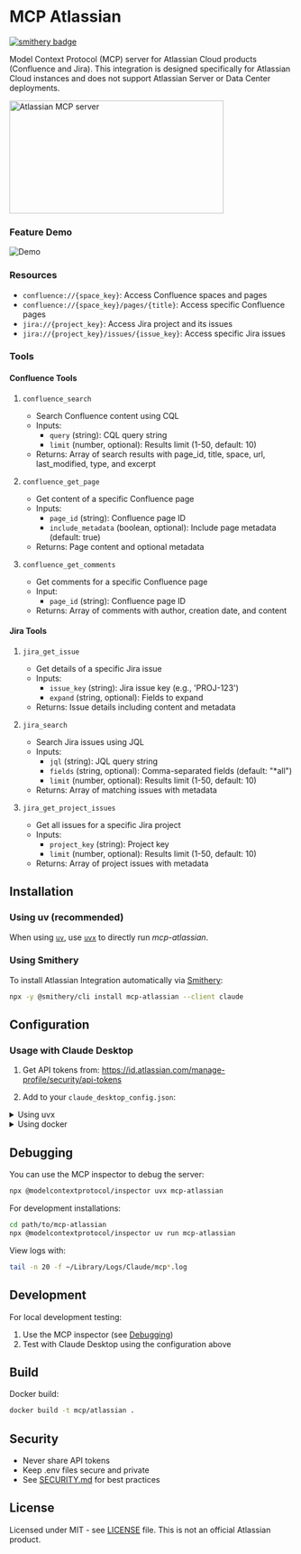 # MCP Atlassian

[![smithery badge](https://smithery.ai/badge/mcp-atlassian)](https://smithery.ai/server/mcp-atlassian)

Model Context Protocol (MCP) server for Atlassian Cloud products (Confluence and Jira). This integration is designed specifically for Atlassian Cloud instances and does not support Atlassian Server or Data Center deployments.

<a href="https://glama.ai/mcp/servers/kc33m1kh5m"><img width="380" height="200" src="https://glama.ai/mcp/servers/kc33m1kh5m/badge" alt="Atlassian MCP server" /></a>

### Feature Demo
![Demo](https://github.com/user-attachments/assets/995d96a8-4cf3-4a03-abe1-a9f6aea27ac0)

### Resources

- `confluence://{space_key}`: Access Confluence spaces and pages
- `confluence://{space_key}/pages/{title}`: Access specific Confluence pages
- `jira://{project_key}`: Access Jira project and its issues
- `jira://{project_key}/issues/{issue_key}`: Access specific Jira issues

### Tools

#### Confluence Tools

1. `confluence_search`
   - Search Confluence content using CQL
   - Inputs:
     - `query` (string): CQL query string
     - `limit` (number, optional): Results limit (1-50, default: 10)
   - Returns: Array of search results with page_id, title, space, url, last_modified, type, and excerpt

2. `confluence_get_page`
   - Get content of a specific Confluence page
   - Inputs:
     - `page_id` (string): Confluence page ID
     - `include_metadata` (boolean, optional): Include page metadata (default: true)
   - Returns: Page content and optional metadata

3. `confluence_get_comments`
   - Get comments for a specific Confluence page
   - Input: 
     - `page_id` (string): Confluence page ID
   - Returns: Array of comments with author, creation date, and content

#### Jira Tools

1. `jira_get_issue`
   - Get details of a specific Jira issue
   - Inputs:
     - `issue_key` (string): Jira issue key (e.g., 'PROJ-123')
     - `expand` (string, optional): Fields to expand
   - Returns: Issue details including content and metadata

2. `jira_search`
   - Search Jira issues using JQL
   - Inputs:
     - `jql` (string): JQL query string
     - `fields` (string, optional): Comma-separated fields (default: "*all")
     - `limit` (number, optional): Results limit (1-50, default: 10)
   - Returns: Array of matching issues with metadata

3. `jira_get_project_issues`
   - Get all issues for a specific Jira project
   - Inputs:
     - `project_key` (string): Project key
     - `limit` (number, optional): Results limit (1-50, default: 10)
   - Returns: Array of project issues with metadata

## Installation

### Using uv (recommended)

When using [`uv`](https://docs.astral.sh/uv/), use [`uvx`](https://docs.astral.sh/uv/guides/tools/) to directly run *mcp-atlassian*.

### Using Smithery

To install Atlassian Integration automatically via [Smithery](https://smithery.ai/server/mcp-atlassian):

```bash
npx -y @smithery/cli install mcp-atlassian --client claude
```

## Configuration

### Usage with Claude Desktop

1. Get API tokens from: https://id.atlassian.com/manage-profile/security/api-tokens

2. Add to your `claude_desktop_config.json`:

<details>
<summary>Using uvx</summary>

```json
{
  "mcpServers": {
    "mcp-atlassian": {
      "command": "uvx",
      "args": ["mcp-atlassian"],
      "env": {
        "CONFLUENCE_URL": "https://your-domain.atlassian.net/wiki",
        "CONFLUENCE_USERNAME": "your.email@domain.com",
        "CONFLUENCE_API_TOKEN": "your_api_token",
        "JIRA_URL": "https://your-domain.atlassian.net",
        "JIRA_USERNAME": "your.email@domain.com",
        "JIRA_API_TOKEN": "your_api_token"
      }
    }
  }
}
```
</details>

<details>
<summary>Using docker</summary>

There are two ways to configure the Docker environment:

1. Using environment variables directly in the config:
```json
{
  "mcpServers": {
    "mcp-atlassian": {
      "command": "docker",
      "args": [
        "run",
        "--rm",
        "-i",
        "mcp/atlassian"
      ],
      "env": {
        "CONFLUENCE_URL": "https://your-domain.atlassian.net/wiki",
        "CONFLUENCE_USERNAME": "your.email@domain.com",
        "CONFLUENCE_API_TOKEN": "your_api_token",
        "JIRA_URL": "https://your-domain.atlassian.net",
        "JIRA_USERNAME": "your.email@domain.com",
        "JIRA_API_TOKEN": "your_api_token"
      }
    }
  }
}
```

2. Using an environment file (recommended):
```json
{
  "mcpServers": {
    "mcp-atlassian": {
      "command": "docker",
      "args": [
        "run",
        "--rm",
        "-i",
        "--env-file",
        "/path/to/your/.env",
        "mcp/atlassian"
      ]
    }
  }
}
```

The .env file should contain:
```env
CONFLUENCE_URL=https://your-domain.atlassian.net/wiki
CONFLUENCE_USERNAME=your.email@domain.com
CONFLUENCE_API_TOKEN=your_api_token
JIRA_URL=https://your-domain.atlassian.net
JIRA_USERNAME=your.email@domain.com
JIRA_API_TOKEN=your_api_token
```

</details>

## Debugging

You can use the MCP inspector to debug the server:

```bash
npx @modelcontextprotocol/inspector uvx mcp-atlassian
```

For development installations:
```bash
cd path/to/mcp-atlassian
npx @modelcontextprotocol/inspector uv run mcp-atlassian
```

View logs with:
```bash
tail -n 20 -f ~/Library/Logs/Claude/mcp*.log
```

## Development

For local development testing:

1. Use the MCP inspector (see [Debugging](#debugging))
2. Test with Claude Desktop using the configuration above

## Build

Docker build:
```bash
docker build -t mcp/atlassian .
```

## Security

- Never share API tokens
- Keep .env files secure and private
- See [SECURITY.md](SECURITY.md) for best practices

## License

Licensed under MIT - see [LICENSE](LICENSE) file. This is not an official Atlassian product.
